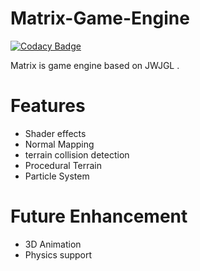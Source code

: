 # Matrix-Game-Engine

[![Codacy Badge](https://api.codacy.com/project/badge/Grade/f004ea3e38104adb9cae312881754b4f)](https://www.codacy.com/app/kundanbora77/Matrix-Game-Engine?utm_source=github.com&amp;utm_medium=referral&amp;utm_content=kundan333/Matrix-Game-Engine&amp;utm_campaign=Badge_Grade)

Matrix is game engine based on JWJGL .

# Features
* Shader effects
* Normal Mapping
* terrain collision detection
* Procedural Terrain
* Particle System

# Future Enhancement
* 3D Animation
* Physics support
